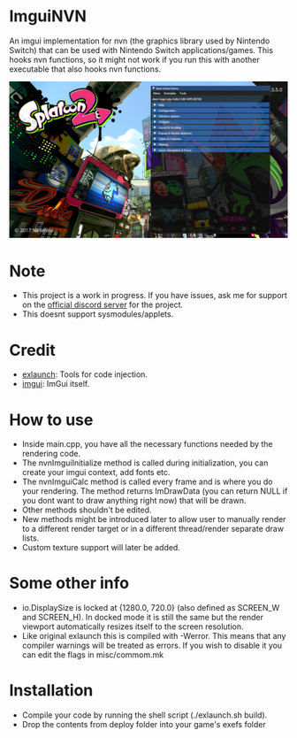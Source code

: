 # ImguiNVN
An imgui implementation for nvn (the graphics library used by Nintendo Switch) that can be used with Nintendo Switch applications/games.
This hooks nvn functions, so it might not work if you run this with another executable that also hooks nvn functions.

![hack](https://github.com/Retinalogic/imgui-nvn/raw/master/misc/screenshots/splatoon2.jpg)

# Note
- This project is a work in progress. If you have issues, ask me for support on the [official discord server](https://discord.gg/awq8S2HQq2) for the project.
- This doesnt support sysmodules/applets.

# Credit
- [exlaunch](https://github.com/shadowninja108/exlaunch): Tools for code injection.
- [imgui](https://github.com/ocornut/imgui): ImGui itself.

# How to use
- Inside main.cpp, you have all the necessary functions needed by the rendering code.
- The nvnImguiInitialize method is called during initialization, you can create your imgui context, add fonts etc.
- The nvnImguiCalc method is called every frame and is where you do your rendering. The method returns ImDrawData (you can return NULL if you dont want to draw anything right now) that will be drawn.
- Other methods shouldn't be edited.
- New methods might be introduced later to allow user to manually render to a different render target or in a different thread/render separate draw lists.
- Custom texture support will later be added.

# Some other info
- io.DisplaySize is locked at {1280.0, 720.0} (also defined as SCREEN_W and SCREEN_H). In docked mode it is still the same but the render viewport automatically resizes itself to the screen resolution.
- Like original exlaunch this is compiled with -Werror. This means that any compiler warnings will be treated as errors. If you wish to disable it you can edit the flags in misc/commom.mk

# Installation
- Compile your code by running the shell script (./exlaunch.sh build).
- Drop the contents from deploy folder into your game's exefs folder